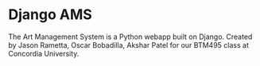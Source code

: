# Django AMS

The Art Management System is a Python webapp built on Django.
Created by Jason Rametta, Oscar Bobadilla, Akshar Patel for our BTM495 class at Concordia University.

